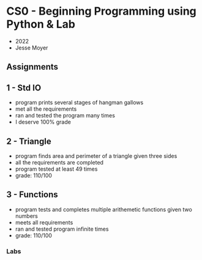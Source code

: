 # CS0 - Beginning Programming using Python & Lab
- 2022
- Jesse Moyer
## Assignments
## 1  -  Std IO
- program prints several stages of hangman gallows
- met all the requirements
- ran and tested the program many times
- I deserve 100% grade

## 2 - Triangle
- program finds area and perimeter of a triangle given three sides
- all the requirements are completed
- program tested at least 49 times
- grade: 110/100

## 3 - Functions
- program tests and completes multiple arithemetic functions given two numbers
- meets all requirements
- ran and tested program infinite times
- grade: 110/100

### Labs